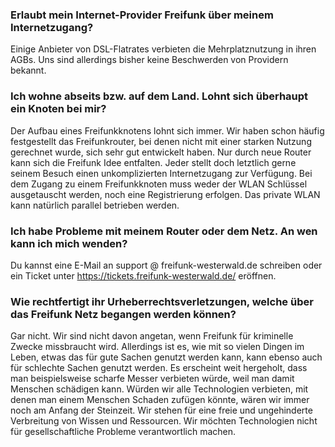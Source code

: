 ﻿---
layout: page 
modified:
categories:  
excerpt:
tags: []
image:
  feature:
date: 2015-11-12T19:53:06+01:00
---

### Erlaubt mein Internet-Provider Freifunk über meinem Internetzugang?

Einige Anbieter von DSL-Flatrates verbieten die Mehrplatznutzung in ihren AGBs. Uns sind allerdings bisher keine Beschwerden von Providern bekannt.

### Ich wohne abseits bzw. auf dem Land. Lohnt sich überhaupt ein Knoten bei mir?

Der Aufbau eines Freifunkknotens lohnt sich immer. Wir haben schon häufig festgestellt das Freifunkrouter, bei denen nicht mit einer starken Nutzung gerechnet wurde, sich sehr gut entwickelt haben. Nur durch neue Router kann sich die Freifunk Idee entfalten. Jeder stellt doch letztlich gerne seinem Besuch einen unkomplizierten Internetzugang zur Verfügung. Bei dem Zugang zu einem Freifunkknoten muss weder der WLAN Schlüssel ausgetauscht werden, noch eine Registrierung erfolgen. Das private WLAN kann natürlich parallel betrieben werden.

### Ich habe Probleme mit meinem Router oder dem Netz. An wen kann ich mich wenden?

Du kannst eine E-Mail an support @ freifunk-westerwald.de schreiben oder ein Ticket unter <https://tickets.freifunk-westerwald.de/> eröffnen.

### Wie rechtfertigt ihr Urheberrechtsverletzungen, welche über das Freifunk Netz begangen werden können?

Gar nicht. Wir sind nicht davon angetan, wenn Freifunk für kriminelle Zwecke missbraucht wird. Allerdings ist es, wie mit so vielen Dingen im Leben, etwas das für gute Sachen genutzt werden kann, kann ebenso auch für schlechte Sachen genutzt werden. Es erscheint weit hergeholt, dass man beispielsweise scharfe Messer verbieten würde, weil man damit Menschen schädigen kann. Würden wir alle Technologien verbieten, mit denen man einem Menschen Schaden zufügen könnte, wären wir immer noch am Anfang der Steinzeit. Wir stehen für eine freie und ungehinderte Verbreitung von Wissen und Ressourcen. Wir möchten Technologien nicht für gesellschaftliche Probleme verantwortlich machen.
